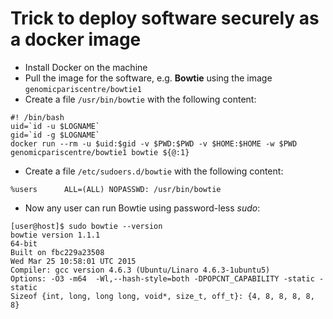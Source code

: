 # Trick to deploy software securely as a docker image

* Install Docker on the machine
* Pull the image for the software, e.g. <b>Bowtie</b> using the image ``genomicpariscentre/bowtie1``
* Create a file ``/usr/bin/bowtie`` with the following content:
```
#! /bin/bash
uid=`id -u $LOGNAME`
gid=`id -g $LOGNAME`
docker run --rm -u $uid:$gid -v $PWD:$PWD -v $HOME:$HOME -w $PWD genomicpariscentre/bowtie1 bowtie ${@:1}
```
* Create a file ``/etc/sudoers.d/bowtie`` with the following content:
```
%users      ALL=(ALL) NOPASSWD: /usr/bin/bowtie
```
* Now any user can run Bowtie using password-less <i>sudo</i>:
```
[user@host]$ sudo bowtie --version
bowtie version 1.1.1
64-bit
Built on fbc229a23508
Wed Mar 25 10:58:01 UTC 2015
Compiler: gcc version 4.6.3 (Ubuntu/Linaro 4.6.3-1ubuntu5)
Options: -O3 -m64  -Wl,--hash-style=both -DPOPCNT_CAPABILITY -static -static
Sizeof {int, long, long long, void*, size_t, off_t}: {4, 8, 8, 8, 8, 8}
```
